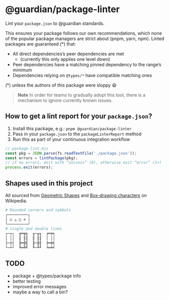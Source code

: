 # @guardian/package-linter

Lint your `package.json` to @guardian standards.

This ensures your package follows our own recommendations, which none
of the popular package managers are strict about (pnpm, yarn, npm).
Linted packages are guaranteed (\*) that:

- All direct dependencies’s peer dependencies are met
  - (currently this only applies one level down)
- Peer dependencies have a matching pinned dependency to the range’s minimum
- Dependencies relying on `@types/*` have compatible matching ones

(\*) unless the authors of this package were sloppy 😆

> **Note**
> In order for teams to gradually adopt this tool, there is a mechanism to
> ignore currently known issues.

## How to get a lint report for your `package.json`?

1. Install this package, e.g.: `pnpm @guardian/package-linter`
2. Pass in your `package.json` to the `packageLinterReport` method
3. Run this as part of your continuous integration workflow

```ts
// package-lint.mjs
const pkg = JSON.parse(fs.readTextFile('./package.json'));
const errors = lintPackage(pkg);
// if no errors, exit with “success” (0), otherwise exit “error” (1+)
process.exit(errors);
```

## Shapes used in this project

All sourced from [Geometric Shapes][] and [Box-drawing characters][]
on Wikipedia.

[geometric shapes]: https://en.wikipedia.org/wiki/Geometric_Shapes_(Unicode_block)
[box-drawing characters]: https://en.wikipedia.org/wiki/Box-drawing_character

```sh
# Rounded corners and symbols
╭─────────╮
│ ○ △ □ × │
╰─────────╯
# single and double lines
┌─┬┐  ╔═╦╗  ╓─╥╖  ╒═╤╕
│ ││  ║ ║║  ║ ║║  │ ││
├─┼┤  ╠═╬╣  ╟─╫╢  ╞═╪╡
└─┴┘  ╚═╩╝  ╙─╨╜  ╘═╧╛
```

## TODO

- package + @types/package info
- better testing
- improved error messages
- maybe a way to call a bin?
